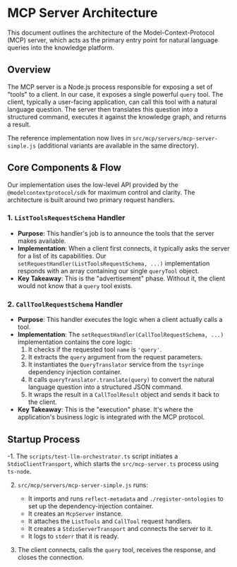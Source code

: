 # MCP Server Architecture

This document outlines the architecture of the Model-Context-Protocol (MCP) server, which acts as the primary entry point for natural language queries into the knowledge platform.

## Overview

The MCP server is a Node.js process responsible for exposing a set of "tools" to a client. In our case, it exposes a single powerful `query` tool. The client, typically a user-facing application, can call this tool with a natural language question. The server then translates this question into a structured command, executes it against the knowledge graph, and returns a result.

The reference implementation now lives in `src/mcp/servers/mcp-server-simple.js` (additional variants are available in the same directory).

## Core Components & Flow

Our implementation uses the low-level API provided by the `@modelcontextprotocol/sdk` for maximum control and clarity. The architecture is built around two primary request handlers.

### 1. `ListToolsRequestSchema` Handler

- **Purpose**: This handler's job is to announce the tools that the server makes available.
- **Implementation**: When a client first connects, it typically asks the server for a list of its capabilities. Our `setRequestHandler(ListToolsRequestSchema, ...)` implementation responds with an array containing our single `queryTool` object.
- **Key Takeaway**: This is the "advertisement" phase. Without it, the client would not know that a `query` tool exists.

### 2. `CallToolRequestSchema` Handler

- **Purpose**: This handler executes the logic when a client actually calls a tool.
- **Implementation**: The `setRequestHandler(CallToolRequestSchema, ...)` implementation contains the core logic:
    1.  It checks if the requested tool `name` is `'query'`.
    2.  It extracts the `query` argument from the request parameters.
    3.  It instantiates the `QueryTranslator` service from the `tsyringe` dependency injection container.
    4.  It calls `queryTranslator.translate(query)` to convert the natural language question into a structured JSON command.
    5.  It wraps the result in a `CallToolResult` object and sends it back to the client.
- **Key Takeaway**: This is the "execution" phase. It's where the application's business logic is integrated with the MCP protocol.

## Startup Process

-1.  The `scripts/test-llm-orchestrator.ts` script initiates a `StdioClientTransport`, which starts the `src/mcp-server.ts` process using `ts-node`.

2.  `src/mcp/servers/mcp-server-simple.js` runs:
    - It imports and runs `reflect-metadata` and `./register-ontologies` to set up the dependency-injection container.
    - It creates an `McpServer` instance.
    - It attaches the `ListTools` and `CallTool` request handlers.
    - It creates a `StdioServerTransport` and connects the server to it.
    - It logs to `stderr` that it is ready.

3.  The client connects, calls the `query` tool, receives the response, and closes the connection.